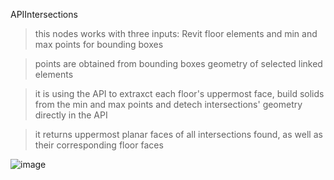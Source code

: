 APIIntersections

> this nodes works with three inputs: Revit floor elements and min and max points for bounding boxes

> points are obtained from bounding boxes geometry of selected linked elements

> it is using the API to extraxct each floor's uppermost face, build solids from the min and max points and detech intersections' geometry directly in the API

> it returns uppermost planar faces of all intersections found, as well as their corresponding floor faces

![image](https://user-images.githubusercontent.com/46314846/219318800-bbb1da43-f34a-4e44-aed9-ef54d4c08e5b.png)




